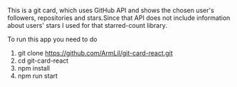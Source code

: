 This is a git card, which uses GitHub API and shows the chosen user's followers, repositories and stars.Since that API does not include information about users' stars I used for that starred-count library.

To run this app you need to do
1. git clone https://github.com/ArmLil/git-card-react.git
2. cd git-card-react
3. npm install
4. npm run start
